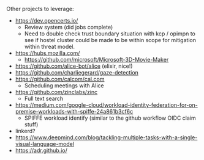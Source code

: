 Other projects to leverage:

- https://dev.opencerts.io/
  - Review system (did jobs complete)
  - Need to double check trust boundary situation with kcp / opimpn to see if hostel cluster could be made to be within scope for mitigation within threat model.
- https://hubs.mozilla.com/
  - https://github.com/microsoft/Microsoft-3D-Movie-Maker
- https://github.com/alice-bot/alice (elixir, nice!)
- https://github.com/charliegerard/gaze-detection
- https://github.com/calcom/cal.com
  - Scheduling meetings with Alice
- https://github.com/zinclabs/zinc
  - Full text search
- https://medium.com/google-cloud/workload-identity-federation-for-on-premise-workloads-with-spiffe-24a861b3cf6c
  - SPIFFE workload identify (similar to the github workflow OIDC claim stuff)
- linkerd?
- https://www.deepmind.com/blog/tackling-multiple-tasks-with-a-single-visual-language-model
- https://adr.github.io/